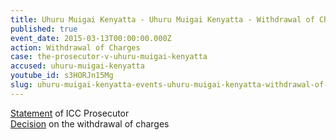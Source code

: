 ```yaml
---
title: Uhuru Muigai Kenyatta - Uhuru Muigai Kenyatta - Withdrawal of Charges
published: true
event_date: 2015-03-13T00:00:00.000Z
action: Withdrawal of Charges
case: the-prosecutor-v-uhuru-muigai-kenyatta
accused: uhuru-muigai-kenyatta
youtube_id: s3HORJn15Mg
slug: uhuru-muigai-kenyatta-events-uhuru-muigai-kenyatta-withdrawal-of-charges-
---
```



[Statement](https://youtu.be/s3HORJn15Mg) of ICC Prosecutor
<br>[Decision](http://www.icc-cpi.int/iccdocs/doc/doc1936247.pdf) on the withdrawal of charges